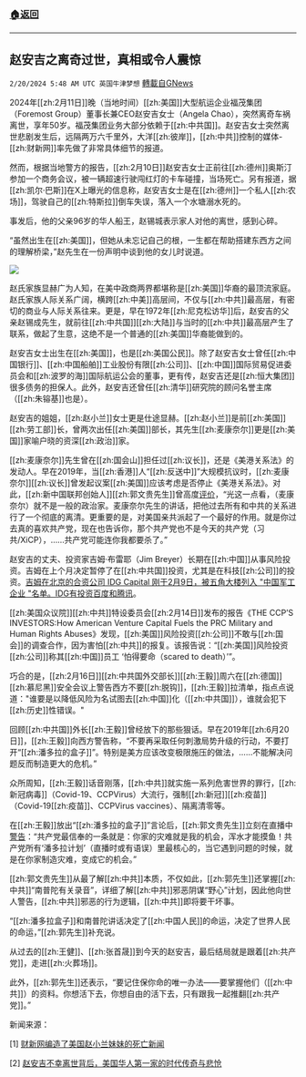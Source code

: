 ###  [:house:返回](README.md)
---


## 赵安吉之离奇过世，真相或令人震惊
`2/20/2024 5:48 AM UTC 英国牛津梦想` [轉載自GNews](https://gnews.org/articles/2324595)

2024年[[zh:2月11日]]晚（当地时间）[[zh:美国]]大型航运企业福茂集团（Foremost Group）董事长兼CEO赵安吉女士（Angela Chao），突然离奇车祸离世，享年50岁。福茂集团业务大部分依赖于[[zh:中共国]]。赵安吉女士突然离世悲剧发生后，远隔两万六千里外，大洋[[zh:彼岸]]，[[zh:中共]]控制的媒体-[[zh:财新网]]率先做了非常具体细节的报道。

然而，根据当地警方的报告，[[zh:2月10日]]赵安吉女士正前往[[zh:德州]]奥斯汀参加一个商务会议，被一辆超速行驶闯红灯的卡车碰撞，当场死亡。另有报道，据[[zh:凯尔·巴斯]]在X上曝光的信息称，赵安吉女士是在[[zh:德州]]一个私人[[zh:农场]]，驾驶自己的[[zh:特斯拉]]倒车失误，落入一个水塘溺水死的。

事发后，他的父亲96岁的华人船王，赵锡城表示家人对他的离世，感到心碎。

“虽然出生在[[zh:美国]]，但她从未忘记自己的根，一生都在帮助搭建东西方之间的理解桥梁，”赵先生在一份声明中谈到他的女儿时说道。

![](https://lh7-us.googleusercontent.com/czdOeZi58cCwjvfe7YeAILiK0U8epYx1jq0cURxlls-xxVV1csY4hGuG0GuRNENjmlXGHotwrqi-IjqzbP9UPEucArvcLg9OSg6Bcsly44KHh9EN-zAIHLeuxTZCQqzsEy5mOjFU2ROiEN2sAd-OUA)

赵氏家族显赫广为人知，在美中政商两界都堪称是[[zh:美国]]华裔的最顶流家庭。赵氏家族人际关系广阔，横跨[[zh:中美]]高层间，不仅与[[zh:中共]]最高层，有密切的商业与人际关系往来。更是，早在1972年[[zh:尼克松访华]]后，赵安吉的父亲赵锡成先生，就前往[[zh:中共国]][[zh:大陆]]与当时的[[zh:中共]]最高层产生了联系，做起了生意，这绝不是一个普通的[[zh:美国]]华裔能做到的。

赵安吉女士出生在[[zh:美国]]，也是[[zh:美国公民]]。除了赵安吉女士曾任[[zh:中国银行]]、[[zh:中国船舶]]工业股份有限[[zh:公司]]、[[zh:中国]]国际贸易促进委员会和[[zh:波罗的海]]国际航运公会的董事，更有传，赵安吉还是[[zh:恒大集团]]很多债务的担保人。此外，赵安吉还曾任[[zh:清华]]研究院的顾问名誉主席（[[zh:朱镕基]]也是）。

赵安吉的姐姐，[[zh:赵小兰]]女士更是仕途显赫。[[zh:赵小兰]]是前[[zh:美国]][[zh:劳工部]]长，曾两次出任[[zh:美国]]部长，其先生[[zh:麦康奈尔]]更是[[zh:美国]]家喻户晓的资深[[zh:政治]]家。

[[zh:麦康奈尔]]先生曾在[[zh:国会山]]担任过[[zh:议长]]，还是《美港关系法》的发动人。早在2019年，当[[zh:香港]]人“[[zh:反送中]]”大规模抗议时，[[zh:麦康奈尔]][[zh:议长]]曾发起议案[[zh:美国]]应该考虑是否停止《美港关系法》。对此，[[zh:新中国联邦创始人]][[zh:郭文贵先生]]曾高度[评价](https://gettr.com/post/p30ltnz7761)，“光这一点看，（麦康奈尔）就不是一般的政治家。麦康奈尔先生的讲话，把他过去所有和中共的关系进行了一个彻底的离清。更重要的是，对美国亲共派起了一个最好的作用。就是你过去真的喜欢共产党，现在也告诉你，那个共产党也不是今天的共产党（习共/XiCP），……共产党可能连你我都要杀了。”

赵安吉的丈夫、投资家吉姆·布雷耶（Jim Breyer）长期在[[zh:中国]]从事风险投资。吉姆在上个月决定暂停了在[[zh:中共国]]投资，尤其是在科技[[zh:公司]]的投资。[吉姆在北京的合资公司 IDG Capital 刚于2月9日，被五角大楼列入 "中国军工企业 "名单。IDG有投资百度和腾讯]([https://twitter.com/No3Mos/status/1757985822819664044](https://twitter.com/No3Mos/status/1757985822819664044))。

[[zh:美国众议院]][[zh:中共]]特设委员会[[zh:2月14日]]发布的报告《THE CCP’S INVESTORS:How American Venture Capital Fuels the PRC Military and Human Rights Abuses》发现，[[zh:美国]]风险投资[[zh:公司]]不敢与[[zh:国会]]的调查合作，因为害怕[[zh:中共]]的报复。该报告说：“[[zh:美国]]风险投资[[zh:公司]]称其[[zh:中国]]员工 ‘怕得要命（scared to death）’”。

巧合的是，[[zh:2月16日]][[zh:中共国外交部长]][[zh:王毅]]周六在[[zh:德国]][[zh:慕尼黑]]安全会议上警告西方不要[[zh:脱钩]]，[[zh:王毅]]拉清单，指点点说道："谁要是以降低风险为名试图去[[zh:中国]]化（[[zh:中共国]]），谁就会犯下[[zh:历史]]性错误。"

回顾[[zh:中共国]]外长[[zh:王毅]]曾经放下的那些狠话。早在2019年[[zh:6月20日]]，[[zh:王毅]]向西方警告称，“不要再采取任何刺激局势升级的行动，不要打开“[[zh:潘多拉的盒子]]”。特别是美方应该改变极限施压的做法，……不能解决问题反而制造更大的危机。”

众所周知，[[zh:王毅]]话音刚落，[[zh:中共]]就实施一系列危害世界的罪行，[[zh:新冠病毒]]（Covid-19、CCPVirus）大流行，强制[[zh:新冠]][[zh:疫苗]]（Covid-19[[zh:疫苗]]、CCPVirus vaccines）、隔离清零等。

在[[zh:王毅]]放出“[[zh:潘多拉的盒子]]”言论后，[[zh:郭文贵先生]]立刻在直播中[警告](https://gnews.org/m/1098085)：“共产党最信奉的一条就是：你家的灾难就是我的机会，浑水才能摸鱼！共产党所有‘潘多拉计划’（直播时或有语误）里最核心的，当它遇到问题的时候，就是在你家制造灾难，变成它的机会。”

[[zh:郭文贵先生]]从最了解[[zh:中共]]本质，不仅如此，[[zh:郭先生]]还掌握[[zh:中共]]“南普陀有关录音”，详细了解[[zh:中共]]邪恶阴谋“野心”计划，因此他向世人警告，[[zh:中共]]邪恶的行为逻辑，[[zh:中共]]即将要干坏事。

“[[zh:潘多拉盒子]]和南普陀讲话决定了[[zh:中国人民]]的命运，决定了世界人民的命运，”[[zh:郭先生]]补充说。

从过去的[[zh:王健]]、[[zh:张首晟]]到今天的赵安吉，最后结局就是跟着[[zh:共产党]]，走进[[zh:火葬场]]。

此外，[[zh:郭先生]]还表示，“要记住保你命的唯一办法——要掌握他们（[[zh:中共]]）的资料。你想活下去，你想自由的活下去，只有跟我一起推翻[[zh:共产党]]。”

新闻来源：

[1] [财新网编造了美国赵小兰妹妹的死亡新闻](https://www.wenxuecity.com/blog/202402/61002/16595.html)

[2] [赵安吉不幸离世背后，美国华人第一家的时代传奇与悲怆](https://36kr.com/p/2649759296798981/)


